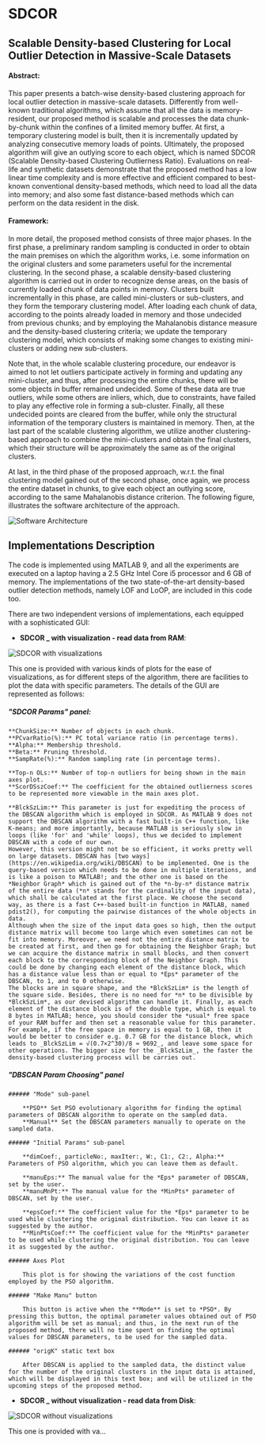 # SDCOR
## Scalable Density-based Clustering for Local Outlier Detection in Massive-Scale Datasets

#### Abstract:

This paper presents a batch-wise density-based clustering approach for local outlier detection in massive-scale datasets. Differently from well-known traditional algorithms, which assume that all the data is memory-resident, our proposed method is scalable and processes the data chunk-by-chunk within the confines of a limited memory buffer. At first, a temporary clustering model is built, then it is incrementally updated by analyzing consecutive memory loads of points. Ultimately, the proposed algorithm will give an outlying score to each object, which is named SDCOR (Scalable Density-based Clustering Outlierness Ratio). Evaluations on real-life and synthetic datasets demonstrate that the proposed method has a low linear time complexity and is more effective and efficient compared to best-known conventional density-based methods, which need to load all the data into memory; and also some fast distance-based methods which can perform on the data resident in the disk.

#### Framework:

In more detail, the proposed method consists of three major phases. In the first phase, a preliminary random sampling is conducted in order to obtain the main premises on which the algorithm works, i.e. some information on the original clusters and some parameters useful for the incremental clustering. In the second phase, a scalable density-based clustering algorithm is carried out in order to recognize dense areas, on the basis of currently loaded chunk of data points in memory. Clusters built incrementally in this phase, are called mini-clusters or sub-clusters, and they form the temporary clustering model. After loading each chunk of data, according to the points already loaded in memory and those undecided from previous chunks; and by employing the Mahalanobis distance measure and the density-based clustering criteria; we update the temporary clustering model, which consists of making some changes to existing mini-clusters or adding new sub-clusters.

Note that, in the whole scalable clustering procedure, our endeavor is aimed to not let outliers participate actively in forming and updating any mini-cluster, and thus, after processing the entire chunks, there will be some objects in buffer remained undecided. Some of these data are true outliers, while some others are inliers, which, due to constraints, have failed to play any effective role in forming a sub-cluster. Finally, all these undecided points are cleared from the buffer, while only the structural information of the temporary clusters is maintained in memory. Then, at the last part of the scalable clustering algorithm, we utilize another clustering-based approach to combine the mini-clusters and obtain the final clusters, which their structure will be approximately the same as of the original clusters.

At last, in the third phase of the proposed approach, w.r.t. the final clustering model gained out of the second phase, once again, we process the entire dataset in chunks, to give each object an outlying score, according to the same Mahalanobis distance criterion. The following figure, illustrates the software architecture of the approach.

![Software Architecture](/images/SoftArch.jpg)

## Implementations Description

The code is implemented using MATLAB 9, and all the experiments are executed on a laptop having a 2.5 GHz Intel Core i5 processor and 6 GB of memory. The implementations of the two state-of-the-art density-based outlier detection methods, namely LOF and LoOP, are included in this code too.

There are two independent versions of implementations, each equipped with a sophisticated GUI:

* __SDCOR _ with visualization - read data from RAM__:

![SDCOR with visualizations](/images/SDCOR_RAMversion.png)
	
This one is provided with various kinds of plots for the ease of visualizations, as for different steps of the algorithm, there are facilities to plot the data with specific parameters. The details of the GUI are represented as follows:

##### "SDCOR Params" panel:

	**ChunkSize:** Number of objects in each chunk.
	**PCvarRatio(%):** PC total variance ratio (in percentage terms).
	**Alpha:** Membership threshold.
	**Beta:** Pruning threshold.
	**SampRate(%):** Random sampling rate (in percentage terms).
	
	**Top-n OLs:** Number of top-n outliers for being shown in the main axes plot.
	**ScorDSszCoef:** The coefficient for the obtained outlierness scores to be represented more viewable in the main axes plot.
	
	**BlckSzLim:** This parameter is just for expediting the process of the DBSCAN algorithm which is employed in SDCOR. As MATLAB 9 does not support the DBSCAN algorithm with a fast built-in C++ function, like K-means; and more importantly, because MATLAB is seriously slow in loops (like 'for' and 'while' loops), thus we decided to implement DBSCAN with a code of our own.
	However, this version might not be so efficient, it works pretty well on large datasets. DBSCAN has [two ways](https://en.wikipedia.org/wiki/DBSCAN) to be implemented. One is the query-based version which needs to be done in multiple iterations, and is like a poison to MATLAB!; and the other one is based on the *Neighbor Graph* which is gained out of the *n-by-n* distance matrix of the entire data (*n* stands for the cardinality of the input data), which shall be calculated at the first place. We choose the second way, as there is a fast C++-based built-in function in MATLAB, named pdist2(), for computing the pairwise distances of the whole objects in data.
	Although when the size of the input data goes so high, then the output distance matrix will become too large which even sometimes can not be fit into memory. Moreover, we need not the entire distance matrix to be created at first, and then go for obtaining the Neighbor Graph; but we can acquire the distance matrix in small blocks, and then convert each block to the corresponding block of the Neighbor Graph. This could be done by changing each element of the distance block, which has a distance value less than or equal to *Eps* parameter of the DBSCAN, to 1, and to 0 otherwise.
	The blocks are in square shape, and the *BlckSzLim* is the length of the square side. Besides, there is no need for *n* to be divisible by *BlckSzLim*, as our devised algorithm can handle it. Finally, as each element of the distance block is of the double type, which is equal to 8 bytes in MATLAB; hence, you should consider the *usual* free space of your RAM buffer and then set a reasonable value for this parameter. For example, if the free space in memory is equal to 1 GB, then it would be better to consider e.g. 0.7 GB for the distance block, which leads to _BlckSzLim = √(0.7×2^30)/8 ≈ 9692_, and leave some space for other operations. The bigger size for the _BlckSzLim_, the faster the density-based clustering process will be carries out.
	
##### "DBSCAN Param Choosing" panel
	
	###### "Mode" sub-panel
		
		**PSO** Set PSO evolutionary algorithm for finding the optimal parameters of DBSCAN algorithm to operate on the sampled data.
		**Manual** Set the DBSCAN parameters manually to operate on the sampled data.
		
	###### "Initial Params" sub-panel
	
		**dimCoef:, particleNo:, maxIter:, W:, C1:, C2:, Alpha:** Parameters of PSO algorithm, which you can leave them as default.
		
		**manuEps:** The manual value for the *Eps* parameter of DBSCAN, set by the user.
		**manuMnPt:** The manual value for the *MinPts* parameter of DBSCAN, set by the user.
		
		**epsCoef:** The coefficient value for the *Eps* parameter to be used while clustering the original distribution. You can leave it as suggested by the author.
		**MinPtsCoef:** The coefficient value for the *MinPts* parameter to be used while clustering the original distribution. You can leave it as suggested by the author.
		
	###### Axes Plot
	
		This plot is for showing the variations of the cost function employed by the PSO algorithm.
		
	###### "Make Manu" button
	
		This button is active when the **Mode** is set to *PSO*. By pressing this button, the optimal parameter values obtained out of PSO algorithm will be set as manual; and thus, in the next run of the proposed method, there will no time spent on finding the optimal values for DBSCAN parameters, to be used for the sampled data.
		
	###### "origK" static text box
	
		After DBSCAN is applied to the sampled data, the distinct value for the number of the original clusters in the input data is attained, which will be displayed in this text box; and will be utilized in the upcoming steps of the proposed method.
		
	
	







* __SDCOR _ without visualization - read data from Disk__: 

![SDCOR without visualizations](/images/SDCOR_DiskVersion.png)

This one is provided with va...







